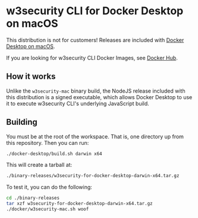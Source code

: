 # w3security CLI for Docker Desktop on macOS

This distribution is not for customers! Releases are included with
[Docker Desktop on macOS](https://www.docker.com/products/docker-desktop).

If you are looking for w3security CLI Docker Images, see
[Docker Hub](https://hub.docker.com/r/w3security/w3security-cli).

## How it works

Unlike the `w3security-mac` binary build, the NodeJS release included with this
distribution is a signed executable, which allows Docker Desktop to use it to
execute w3security CLI's underlying JavaScript build.

## Building

You must be at the root of the workspace. That is, one directory up from this
repository. Then you can run:

```sh
./docker-desktop/build.sh darwin x64
```

This will create a tarball at:

```sh
./binary-releases/w3security-for-docker-desktop-darwin-x64.tar.gz
```

To test it, you can do the following:

```sh
cd ./binary-releases
tar xzf w3security-for-docker-desktop-darwin-x64.tar.gz
./docker/w3security-mac.sh woof
```
